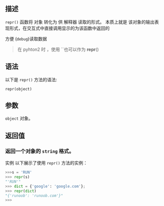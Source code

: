 ## 描述
`repr()` 函数将 对象 转化为 供 解释器 读取的形式。
本质上就是 该对象的输出表现形式，在交互式中直接调用显示的为该函数中返回的

方便 (`debug`)读取数据
> 在 pyhton2 时 ，使用 ``也可以作为 __repr__()

## 语法
以下是 `repr()` 方法的语法:

`repr(object)`

## 参数

`object`   对象。

## 返回值

### 返回一个对象的 `string` 格式。

实例
以下展示了使用 `repr()` 方法的实例：

```python
>>>s = 'RUN'
>>> repr(s)
"'RUN'"
>>> dict = {'google': 'google.com'};
>>> repr(dict)
"{'runoob': 'runoob.com'}"
>>>
```